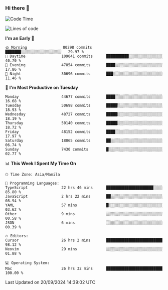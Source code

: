 ### Hi there 👋

<!--START_SECTION:waka-->
![Code Time](http://img.shields.io/badge/Code%20Time-5%2C571%20hrs%2055%20mins-blue)

![Lines of code](https://img.shields.io/badge/From%20Hello%20World%20I%27ve%20Written-119.4%20million%20lines%20of%20code-blue)

**I'm an Early 🐤** 

```text
🌞 Morning                80298 commits       ███████░░░░░░░░░░░░░░░░░░   29.97 % 
🌆 Daytime                109041 commits      ██████████░░░░░░░░░░░░░░░   40.70 % 
🌃 Evening                47854 commits       ████░░░░░░░░░░░░░░░░░░░░░   17.86 % 
🌙 Night                  30696 commits       ███░░░░░░░░░░░░░░░░░░░░░░   11.46 % 
```
📅 **I'm Most Productive on Tuesday** 

```text
Monday                   44677 commits       ████░░░░░░░░░░░░░░░░░░░░░   16.68 % 
Tuesday                  50698 commits       █████░░░░░░░░░░░░░░░░░░░░   18.93 % 
Wednesday                48727 commits       █████░░░░░░░░░░░░░░░░░░░░   18.19 % 
Thursday                 50140 commits       █████░░░░░░░░░░░░░░░░░░░░   18.72 % 
Friday                   48152 commits       ████░░░░░░░░░░░░░░░░░░░░░   17.97 % 
Saturday                 18065 commits       ██░░░░░░░░░░░░░░░░░░░░░░░   06.74 % 
Sunday                   7430 commits        █░░░░░░░░░░░░░░░░░░░░░░░░   02.77 % 
```


📊 **This Week I Spent My Time On** 

```text
🕑︎ Time Zone: Asia/Manila

💬 Programming Languages: 
TypeScript               22 hrs 46 mins      █████████████████████░░░░   85.80 % 
JavaScript               2 hrs 22 mins       ██░░░░░░░░░░░░░░░░░░░░░░░   08.94 % 
YAML                     57 mins             █░░░░░░░░░░░░░░░░░░░░░░░░   03.62 % 
Other                    9 mins              ░░░░░░░░░░░░░░░░░░░░░░░░░   00.58 % 
JSON                     6 mins              ░░░░░░░░░░░░░░░░░░░░░░░░░   00.39 % 

🔥 Editors: 
Cursor                   26 hrs 2 mins       █████████████████████████   98.12 % 
Neovim                   29 mins             ░░░░░░░░░░░░░░░░░░░░░░░░░   01.88 % 

💻 Operating System: 
Mac                      26 hrs 32 mins      █████████████████████████   100.00 % 
```


 Last Updated on 20/09/2024 14:39:02 UTC
<!--END_SECTION:waka-->


<!--
**rad182/rad182** is a ✨ _special_ ✨ repository because its `README.md` (this file) appears on your GitHub profile.

Here are some ideas to get you started:

- 🔭 I’m currently working on ...
- 🌱 I’m currently learning ...
- 👯 I’m looking to collaborate on ...
- 🤔 I’m looking for help with ...
- 💬 Ask me about ...
- 📫 How to reach me: ...
- 😄 Pronouns: ...
- ⚡ Fun fact: ...
-->
